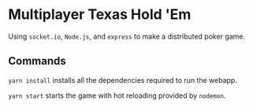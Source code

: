# Multiplayer Texas Hold 'Em
Using `socket.io`, `Node.js`, and `express` to make a distributed poker game.

## Commands
`yarn install` installs all the dependencies required to run the webapp.

`yarn start` starts the game with hot reloading provided by `nodemon`.

